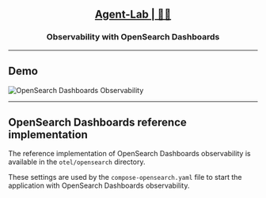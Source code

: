 <h2 align="center"><a href="https://github.com/bsantanna/agent-lab">Agent-Lab | 🤖🧪</a></h2>
<h3 align="center">Observability with OpenSearch Dashboards</h3>

---

## Demo

![OpenSearch Dashboards Observability](opensearch_dashboards_demo.gif)

---

## OpenSearch Dashboards reference implementation
The reference implementation of OpenSearch Dashboards observability is available in the `otel/opensearch` directory.

These settings are used by the `compose-opensearch.yaml` file to start the application with OpenSearch Dashboards observability.
